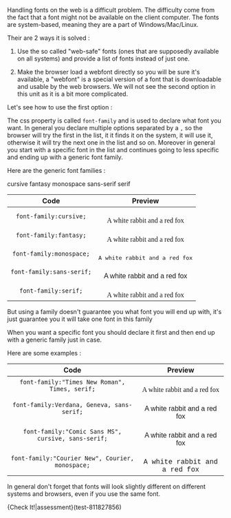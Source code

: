 Handling fonts on the web is a difficult problem. The difficulty come from the fact that a font might not be available on the client computer. The fonts are system-based, meaning they are a part of Windows/Mac/Linux. 

Their are 2 ways it is solved :

1) Use the so called "web-safe" fonts (ones that are supposedly available on all systems) and provide a list of fonts instead of just one.

2) Make the browser load a webfont directly so you will be sure it's available, a "webfont" is a special version of a font that is downloadable and usable by the web browsers. We will not see the second option in this unit as it is a bit more complicated.

Let's see how to use the first option :

The css property is called `font-family` and is used to declare what font you want. In general you declare multiple options separated by a `,` so the browser will try the first in the list, it it finds it on the system, it will use it, otherwise it will try the next one in the list and so on. Moreover in general you start with a specific font in the list and continues going to less specific and ending up with a generic font family.

Here are the generic font families :

cursive
fantasy
monospace
sans-serif
serif

| Code | Preview |
|:----:|:------: |
| `font-family:cursive;` | <div style="font-family:cursive;">A white rabbit and a red fox</div> |
| `font-family:fantasy;` | <div style="font-family:fantasy;">A white rabbit and a red fox</div> |
| `font-family:monospace;` | <div style="font-family:monospace;">A white rabbit and a red fox</div> |
| `font-family:sans-serif;` | <div style="font-family:sans-serif;">A white rabbit and a red fox</div> |
| `font-family:serif;` | <div style="font-family:serif;">A white rabbit and a red fox</div> |

But using a family doesn't guarantee you what font you will end up with, it's just guarantee you it will take one font in this family

When you want a specific font you should declare it first and then end up with a generic family just in case.

Here are some examples :

| Code | Preview |
|:----:|:------: |
| `font-family:"Times New Roman", Times, serif;` | <div style='font-family:"Times New Roman", Times, serif;'>A white rabbit and a red fox</div> |
| `font-family:Verdana, Geneva, sans-serif;` | <div style='font-family:Verdana, Geneva, sans-serif;'>A white rabbit and a red fox</div> |
| `font-family:"Comic Sans MS", cursive, sans-serif;` | <div style='font-family:"Comic Sans MS", cursive, sans-serif;'>A white rabbit and a red fox</div> |
| `font-family:"Courier New", Courier, monospace;` | <div style='font-family:"Courier New", Courier, monospace;'>A white rabbit and a red fox</div> |

In general don't forget that fonts will look slightly different on different systems and browsers, even if you use the same font.

{Check It!|assessment}(test-811827856)
